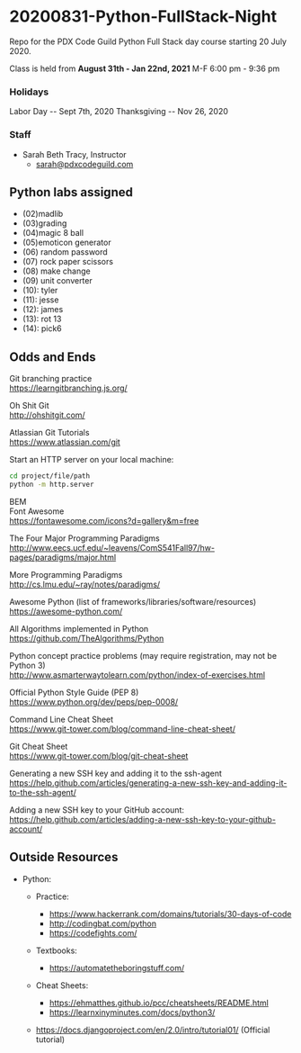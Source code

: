 # 20200831-Python-FullStack-Night
Repo for the PDX Code Guild Python Full Stack day course starting 20 July 2020.

Class is held from **August 31th - Jan 22nd, 2021**
M-F 6:00 pm - 9:36 pm

### Holidays

Labor Day -- Sept 7th, 2020
Thanksgiving -- Nov 26, 2020

### Staff
- Sarah Beth Tracy, Instructor
  - sarah@pdxcodeguild.com

## Python labs assigned
- (02)madlib
- (03)grading
- (04)magic 8 ball 
- (05)emoticon generator
- (06) random password 
- (07) rock paper scissors
- (08) make change
- (09) unit converter
- (10): tyler
- (11): jesse
- (12): james
- (13): rot 13
- (14): pick6 



## Odds and Ends

Git branching practice  
https://learngitbranching.js.org/

Oh Shit Git  
http://ohshitgit.com/

Atlassian Git Tutorials  
https://www.atlassian.com/git  

Start an HTTP server on your local machine:
```bash
cd project/file/path
python -m http.server
```

BEM  
Font Awesome  
https://fontawesome.com/icons?d=gallery&m=free

The Four Major Programming Paradigms  
http://www.eecs.ucf.edu/~leavens/ComS541Fall97/hw-pages/paradigms/major.html

More Programming Paradigms  
http://cs.lmu.edu/~ray/notes/paradigms/

Awesome Python (list of frameworks/libraries/software/resources)  
https://awesome-python.com/

All Algorithms implemented in Python  
https://github.com/TheAlgorithms/Python

Python concept practice problems (may require registration, may not be Python 3)  
http://www.asmarterwaytolearn.com/python/index-of-exercises.html

Official Python Style Guide (PEP 8)  
https://www.python.org/dev/peps/pep-0008/

Command Line Cheat Sheet  
https://www.git-tower.com/blog/command-line-cheat-sheet/

Git Cheat Sheet  
https://www.git-tower.com/blog/git-cheat-sheet

Generating a new SSH key and adding it to the ssh-agent  
https://help.github.com/articles/generating-a-new-ssh-key-and-adding-it-to-the-ssh-agent/

Adding a new SSH key to your GitHub account:  
https://help.github.com/articles/adding-a-new-ssh-key-to-your-github-account/


## Outside Resources
- Python: 
    - Practice:
        - https://www.hackerrank.com/domains/tutorials/30-days-of-code 
        - http://codingbat.com/python
        - https://codefights.com/
    - Textbooks:
        - https://automatetheboringstuff.com/
    - Cheat Sheets:
        - https://ehmatthes.github.io/pcc/cheatsheets/README.html
        - https://learnxinyminutes.com/docs/python3/

    - https://docs.djangoproject.com/en/2.0/intro/tutorial01/ (Official tutorial)
